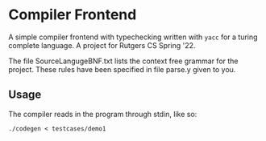 # Compiler Frontend

A simple compiler frontend with typechecking written with `yacc` for a turing complete language. A project for Rutgers CS Spring '22.

The file SourceLangugeBNF.txt lists the context free grammar for the project. These rules
have been specified in file parse.y given to you.

## Usage

The compiler reads in the program through stdin, like so:

```console
./codegen < testcases/demo1
```
